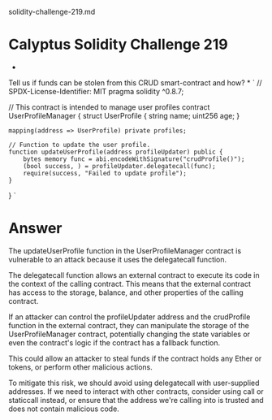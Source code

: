 solidity-challenge-219.md

# Calyptus Solidity Challenge 219
*
Tell us if funds can be stolen from this CRUD smart-contract and how? 
*
`
// SPDX-License-Identifier: MIT
pragma solidity ^0.8.7;

// This contract is intended to manage user profiles
contract UserProfileManager {
    struct UserProfile {
        string name;
        uint256 age;
    }

    mapping(address => UserProfile) private profiles;

    // Function to update the user profile. 
    function updateUserProfile(address profileUpdater) public {
        bytes memory func = abi.encodeWithSignature("crudProfile()");
        (bool success, ) = profileUpdater.delegatecall(func);
        require(success, "Failed to update profile");
    }
}
`
# Answer
The updateUserProfile function in the UserProfileManager contract is vulnerable to an attack because it uses the delegatecall function.

The delegatecall function allows an external contract to execute its code in the context of the calling contract. This means that the external contract has access to the storage, balance, and other properties of the calling contract.

If an attacker can control the profileUpdater address and the crudProfile function in the external contract, they can manipulate the storage of the UserProfileManager contract, potentially changing the state variables or even the contract's logic if the contract has a fallback function.

This could allow an attacker to steal funds if the contract holds any Ether or tokens, or perform other malicious actions.

To mitigate this risk, we should avoid using delegatecall with user-supplied addresses. If we need to interact with other contracts, consider using call or staticcall instead, or ensure that the address we're calling into is trusted and does not contain malicious code.